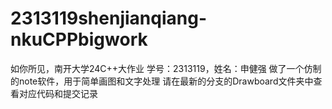 # 2313119shenjianqiang-nkuCPPbigwork
如你所见，南开大学24C++大作业
学号：2313119，姓名：申健强
做了一个仿制的note软件，用于简单画图和文字处理
请在最新的分支的Drawboard文件夹中查看对应代码和提交记录
